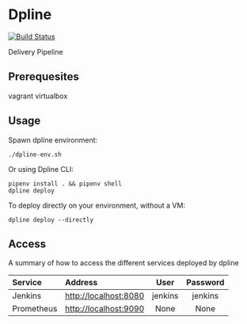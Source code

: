 # Dpline

[![Build Status](https://travis-ci.org/bregman-arie/dpline.svg?branch=refactor)](https://travis-ci.org/bregman-arie/dpline)

Delivery Pipeline


## Prerequesites

vagrant
virtualbox

## Usage

Spawn dpline environment:

    ./dpline-env.sh

Or using Dpline CLI:

    pipenv install . && pipenv shell
    dpline deploy

To deploy directly on your environment, without a VM:

    dpline deploy --directly


## Access

A summary of how to access the different services deployed by dpline

Service | Address | User | Password
:------ |:------|:------:|:--------:
Jenkins | [http://localhost:8080](http://localhost:8080) | jenkins | jenkins |
Prometheus | [http://localhost:9090](http://localhost:9090) | None | None |
